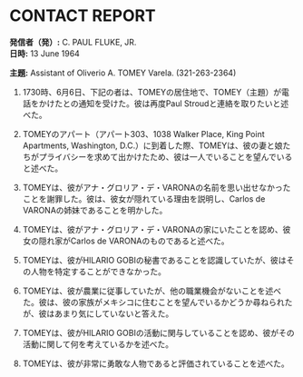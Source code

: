 # CONTACT REPORT

**発信者（発）:** C. PAUL FLUKE, JR.  
**日時:** 13 June 1964  

**主題:** Assistant of Oliverio A. TOMEY Varela. (321-263-2364)  

1. 1730時、6月6日、下記の者は、TOMEYの居住地で、TOMEY（主題）が電話をかけたとの通知を受けた。彼は再度Paul Stroudと連絡を取りたいと述べた。

2. TOMEYのアパート（アパート303、1038 Walker Place, King Point Apartments, Washington, D.C.）に到着した際、TOMEYは、彼の妻と娘たちがプライバシーを求めて出かけたため、彼は一人でいることを望んでいると述べた。

3. TOMEYは、彼がアナ・グロリア・デ・VARONAの名前を思い出せなかったことを謝罪した。彼は、彼女が隠れている理由を説明し、Carlos de VARONAの姉妹であることを明かした。

4. TOMEYは、彼がアナ・グロリア・デ・VARONAの家にいたことを認め、彼女の隠れ家がCarlos de VARONAのものであると述べた。

5. TOMEYは、彼がHILARIO GOBIの秘書であることを認識していたが、彼はその人物を特定することができなかった。

6. TOMEYは、彼が農業に従事していたが、他の職業機会がないことを述べた。彼は、彼の家族がメキシコに住むことを望んでいるかどうか尋ねられたが、彼はあまり気にしていないと答えた。

7. TOMEYは、彼がHILARIO GOBIの活動に関与していることを認め、彼がその活動に関して何を考えているかを述べた。

8. TOMEYは、彼が非常に勇敢な人物であると評価されていることを述べた。